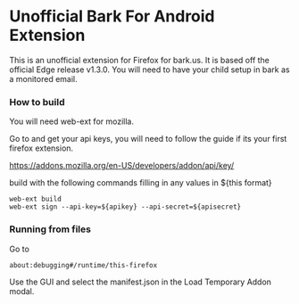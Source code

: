 # Unofficial Bark For Android Extension

This is an unofficial extension for Firefox for bark.us. It is based off the official Edge release v1.3.0. You will need to have your child setup in bark as a monitored email.


### How to build 
You will need web-ext for mozilla.

Go to and get your api keys, you will need to follow the guide if its your first firefox extension.

https://addons.mozilla.org/en-US/developers/addon/api/key/

build with the following commands filling in any values in ${this format}

```
web-ext build
web-ext sign --api-key=${apikey} --api-secret=${apisecret}
```

### Running from files
Go to 
```
about:debugging#/runtime/this-firefox
```

Use the GUI and select the manifest.json in the Load Temporary Addon modal.

